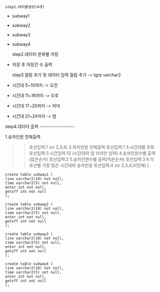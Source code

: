     step1.테이블생성(4개)

- subway1
- subway2
- subway3
- subway4

    step2.데이터 분류별 저장
- 저장 후 저장건 수 출력


    step3.컬럼 추가 및 데이터 입력 
 컬럼 추가 -> tgrp varchar2

 - 시간대  5~10까지 -> 오전
 - 시간대 11~16까지 -> 오후
 - 시간대 17~20까지 -> 저녁
 - 시간대 21~24까지 -> 밤

step4.데이터 출력 ------------------

1.승차인원 전체출력
  >>호선입력:1 (or 2,3,4)
2.하차인원 전체출력
  >>호선입력:1
3.시간대별 조회
  >>호선입력:3
  >>시간입력:12 (시간대의 앞 자리만 입력)
4.승차인원수별 출력(많은순서)
  >>호선입력:2
5.승차인원수별 출력(적은순서)
  >>호선입력:3
6.각 호선별 가장 많은 시간대와 승차인원
  >>호선입력:4 (or 2,3,4,0(전체) )


    create table subway1 ( 
    line varchar2(10) not null,
    time varchar2(5) not null,
    enter int not null,
    getoff int not null
    );

    create table subway2 ( 
    line varchar2(10) not null,
    time varchar2(5) not null,
    enter int not null,
    getoff int not null
    );

    create table subway3 ( 
    line varchar2(10) not null,
    time varchar2(5) not null,
    enter int not null,
    getoff int not null
    );

    create table subway4 ( 
    line varchar2(10) not null,
    time varchar2(5) not null,
    enter int not null,
    getoff int not null
    );
 
